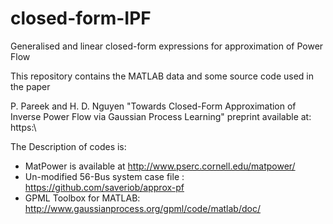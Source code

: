 # closed-form-IPF

Generalised and linear closed-form expressions for approximation of Power Flow

This repository contains the MATLAB data and some source code used in the paper

P. Pareek and H. D. Nguyen "Towards Closed-Form Approximation of Inverse Power Flow via Gaussian Process Learning"
preprint available at: https:\\

The Description of codes is: 


- MatPower is available at http://www.pserc.cornell.edu/matpower/
- Un-modified 56-Bus system case file : https://github.com/saveriob/approx-pf
- GPML Toolbox for MATLAB: http://www.gaussianprocess.org/gpml/code/matlab/doc/ 
